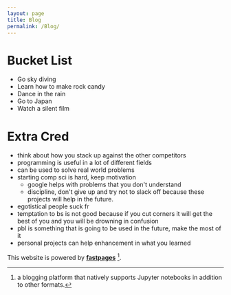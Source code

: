 ```yaml
---
layout: page
title: Blog 
permalink: /Blog/
---
```


# Bucket List 
- Go sky diving 
- Learn how to make rock candy 
- Dance in the rain 
- Go to Japan 
- Watch a silent film

# Extra Cred 
- think about how you stack up against the other competitors 
- programming is useful in a lot of different fields 
- can be used to solve real world problems 
- starting comp sci is hard, keep motivation 
	- google helps with problems that you don't understand 
	- discipline, don't give up and try not to slack off because these projects will help in the future. 
- egotistical people suck fr 
- temptation to bs is not good because if you cut corners it will get the best of you and you will be drowning in confusion
- pbl is something that is going to be used in the future, make the most of it 
- personal projects can help enhancement in what you learned 


This website is powered by **[fastpages](https://github.com/fastai/fastpages)** [^1].



[^1]:a blogging platform that natively supports Jupyter notebooks in addition to other formats.

